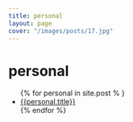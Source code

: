 ```yaml
---
title: personal
layout: page
cover: "/images/posts/17.jpg"
---
```

<h1>personal</h1>

<ul>
  {% for personal in site.post % }
  <li>
  <a href=''>{{personal.title}}</a>
  </li>
  {% endfor %}
 </ul>
